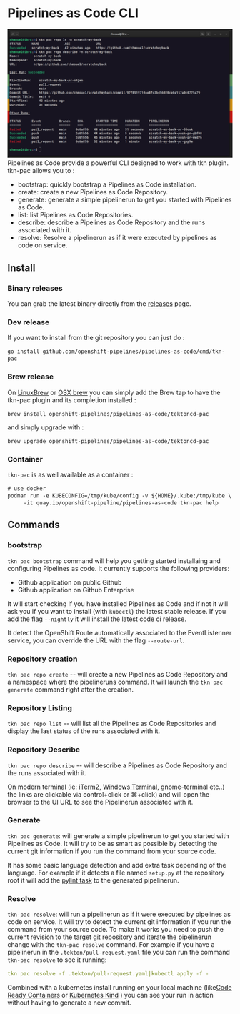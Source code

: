 # Pipelines as Code CLI

![tkn-plugin](./images/tkn-pac-cli.png)
Pipelines as Code provide a powerful CLI designed to work with tkn plugin.  tkn-pac allows you to :

* bootstrap: quickly bootstrap a Pipelines as Code installation.
* create: create a new Pipelines as Code Repository.
* generate: generate a simple pipelinerun to get you started with Pipelines as Code.
* list: list Pipelines as Code Repositories.
* describe: describe a Pipelines as Code Repository and the runs associated with it.
* resolve: Resolve a pipelinerun as if it were executed by pipelines as code on service.

## Install

### Binary releases

You can grab the latest binary directly from the
[releases](https://github.com/openshift-pipelines/pipelines-as-code/releases)
page.

### Dev release

If you want to install from the git repository you can just do :

```shell
go install github.com/openshift-pipelines/pipelines-as-code/cmd/tkn-pac
```

### Brew release

On [LinuxBrew](https://docs.brew.sh/Homebrew-on-Linux) or [OSX brew](https://brew.sh/) you can simply add the Brew tap
to have the tkn-pac plugin and its completion installed :

```shell
brew install openshift-pipelines/pipelines-as-code/tektoncd-pac
```

and simply upgrade with :

```shell
brew upgrade openshift-pipelines/pipelines-as-code/tektoncd-pac
```

### Container

`tkn-pac` is as well available as a container :

```shell
# use docker
podman run -e KUBECONFIG=/tmp/kube/config -v ${HOME}/.kube:/tmp/kube \
     -it quay.io/openshift-pipeline/pipelines-as-code tkn-pac help
```

## Commands

### bootstrap

`tkn pac bootstrap` command will help you getting started installaing and configuring Pipelines as code. It currently supports the following providers:

* Github application on public Github
* Github application on Github Enterprise

It will start checking if you have installed Pipelines as Code and if not it will ask you if you want to  install (with `kubectl`) the latest stable release. If you add the flag `--nightly` it will install the latest code ci release.

It detect the OpenShift Route automatically associated to the EventListenner service, you can override the URL with the flag `--route-url`.

### Repository creation

`tkn pac repo create` -- will create a new Pipelines as Code Repository and a namespace where the pipelineruns command. It will launch the `tkn pac generate` command right after the creation.

### Repository Listing

`tkn pac repo list` -- will list all the Pipelines as Code Repositories and display the last status of the runs associated with it.

### Repository Describe

`tkn pac repo describe` -- will describe a Pipelines as Code Repository and the runs associated with it.

On modern terminal (ie: [iTerm2](https://iterm2.com/), [Windows Terminal](https://github.com/microsoft/terminal), gnome-terminal etc..) the links are clickable via control+click or ⌘+click) and will open the browser to the UI URL to see the Pipelinerun associated with it.

### Generate

`tkn pac generate`: will generate a simple pipelinerun to get you started with Pipelines as Code. It will try to be as smart as possible by detecting the current git information if you run the command from your source code.

It has some basic language detection and add extra task depending of the language. For example if it detects a file named `setup.py` at the repository root it will add the [pylint task](https://hub.tekton.dev/tekton/task/pylint) to the generated pipelinerun.

### Resolve

`tkn-pac resolve`: will run a pipelinerun as if it were executed by pipelines as code on service. It will try to detect the current git information if you run the command from your source code. To make it works you need to push the current revision to the target git repository and iterate the pipelinerun change with the `tkn-pac resolve` command. For example if you have a pipelinerun in the `.tekton/pull-request.yaml` file you can run the command `tkn-pac resolve` to see it running:

```yaml
tkn pac resolve -f .tekton/pull-request.yaml|kubectl apply -f -
```

Combined with a kubernetes install running on your local machine (like[Code Ready Containers](https://developers.redhat.com/products/codeready-containers/overview) or [Kubernetes Kind](https://kind.sigs.k8s.io/docs/user/quick-start/) ) you can see your run in action without having to generate a new commit.
